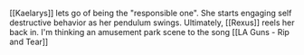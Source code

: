 [[Kaelarys]] lets go of being the "responsible one".  She starts engaging self destructive behavior as her pendulum swings.  Ultimately, [[Rexus]] reels her back in.  I'm thinking an amusement park scene to the song [[LA Guns - Rip and Tear]]